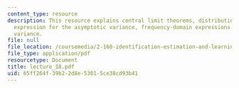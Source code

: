 ```yaml
---
content_type: resource
description: This resource explains central limit theorems, distribution of estimate,
  expression for the asymptotic variance, frequency-domain expressions for the asymptotic
  variance.
file: null
file_location: /coursemedia/2-160-identification-estimation-and-learning-spring-2006/65ff264f39b22d8e53015ce38cd93b41_lecture_18.pdf
file_type: application/pdf
resourcetype: Document
title: lecture_18.pdf
uid: 65ff264f-39b2-2d8e-5301-5ce38cd93b41
---
```


